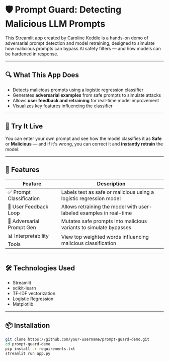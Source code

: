 # 🛡️ Prompt Guard: Detecting Malicious LLM Prompts

This Streamlit app created by Caroline Keddie is a hands-on demo of adversarial prompt detection and model retraining, designed to simulate how malicious prompts can bypass AI safety filters — and how models can be hardened in response.

---

## 🔍 What This App Does

- Detects malicious prompts using a logistic regression classifier
- Generates **adversarial examples** from safe prompts to simulate attacks
- Allows **user feedback and retraining** for real-time model improvement
- Visualizes key features influencing the classifier

---

## 🚀 Try It Live

You can enter your own prompt and see how the model classifies it as **Safe** or **Malicious** — and if it's wrong, you can correct it and **instantly retrain** the model.

---

## 🧠 Features

| Feature                        | Description                                                              |
|-------------------------------|--------------------------------------------------------------------------|
| ✅ Prompt Classification       | Labels text as safe or malicious using a logistic regression model       |
| 🔁 User Feedback Loop         | Allows retraining the model with user-labeled examples in real-time      |
| 🧬 Adversarial Prompt Gen     | Mutates safe prompts into malicious variants to simulate bypasses        |
| 📊 Interpretability Tools     | View top weighted words influencing malicious classification              |

---

## 🛠️ Technologies Used

- Streamlit
- scikit-learn
- TF-IDF vectorization
- Logistic Regression
- Matplotlib

---

## 📦 Installation

```bash
git clone https://github.com/your-username/prompt-guard-demo.git
cd prompt-guard-demo
pip install -r requirements.txt
streamlit run app.py

